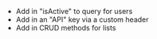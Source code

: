 * Add in "isActive" to query for users
* Add in an "API" key via a custom header
* Add in CRUD methods for lists